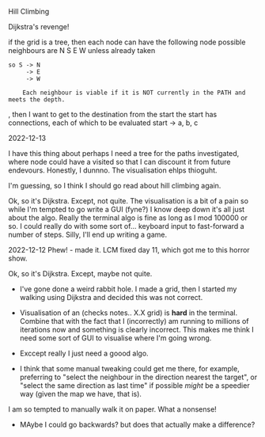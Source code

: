 Hill Climbing

Dijkstra's revenge!


if the grid is a tree, then each node can have the following 
    node
        possible neighbours are N S E W unless already taken

    so S -> N 
         -> E
         -> W

        Each neighbour is viable if it is NOT currently in the PATH and meets the depth.

    

    
        


, then I want to get to the destination from the start
the start has connections, each of which to be evaluated
start -> a, b, c



2022-12-13 

I have this thing about perhaps I need a tree for the paths investigated, where node could have a visited 
so that I can discount it from future endevours.   Honestly, I dunnno.  The visualisation ehlps thioguht.

I'm guessing, so I think I should go read about hill climbing again.

Ok, so it's Dijkstra. Except, not quite.  The visualisation is a bit of a pain so while I'm
tempted to go write a GUI (fyne?) I know deep down it's all just about the algo.  Really the terminal
algo is fine as long as I mod 100000 or so.   I could really do with some sort of... keyboard input to
fast-forward a number of steps.  Silly, I'll end up writing a game.

2022-12-12 Phew! - made it.  LCM fixed day 11, which got me to this horror show.

Ok, so it's Dijkstra. Except, maybe not quite.

- I've gone done a weird rabbit hole.  I made a grid, then I started my walking using Dijkstra and decided
this was not correct.

- Visualisation of an (checks notes.. X.X grid) is <b>hard</b> in the terminal.  Combine that with the
fact that I (incorrectly) am running to millions of iterations now and something is clearly incorrect.  This makes me think I need some sort of GUI to visualise where I'm going wrong.

- Exccept really I just need a goood algo.

- I think that some manual tweaking could get me there, for example, preferring to "select the neighbour in the direction nearest the target", or "select the same direction as last time" if possible *might* be a speedier way (given the map we have, that is).

I am so tempted to manually walk it on paper.  What a nonsense!

- MAybe I could go backwards? but does that actually make a difference?


